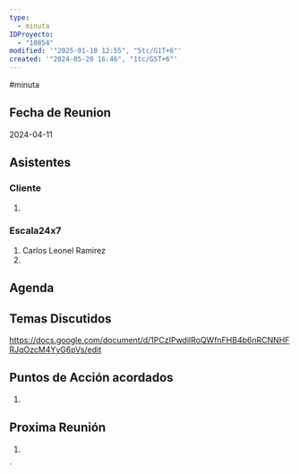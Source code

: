 ```yaml
---
type:
  - minuta
IDProyecto:
  - "10854"
modified: '"2025-01-10 12:55", "5tc/G1T+6"'
created: '"2024-05-20 16:46", "1tc/G5T+6"'
---
```



#minuta
## Fecha de Reunion
2024-04-11

## Asistentes

### Cliente
1. 
### Escala24x7
1. Carlos Leonel Ramírez
2. 

## Agenda

## Temas Discutidos

https://docs.google.com/document/d/1PCzIPwdilRoQWfnFHB4b6nRCNNHFRJqOzcM4YyG6pVs/edit

## Puntos de Acción acordados
1. 

## Proxima Reunión
1.  

`